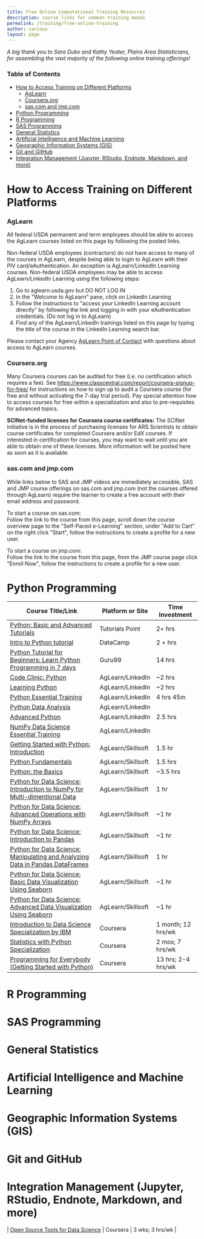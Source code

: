 ```yaml
---
title: Free Online Computational Training Resources
description: course links for common training meeds
permalink: /training/free-online-training
author: various
layout: page
---
```


*A big thank you to Sara Duke and Kathy Yeater, Plains Area Statisticians, for assembling the vast majority of the following online training offerings!*

### Table of Contents
* [How to Access Training on Different Platforms](#how-to-access-training-on-different-platforms)
  * [AgLearn](#aglearn)
  * [Coursera.org](#courseraorg)
  * [sas.com and jmp.com](#sascom-and-jmpcom)
* [Python Programming](#python-programming)
* [R Programming](#r-programming)
* [SAS Programming](#sas-programming)
* [General Statistics](#general-statistics)
* [Artificial Intelligence and Machine Learning](#artificial-intelligence-and-machine-learning)
* [Geographic Information Systems (GIS)](#geographic-information-systems-gis)
* [Git and GitHub](#git-and-github)
* [Integration Management (Jupyter, RStudio, Endnote, Markdown, and more)](#integration-management-jupyter-rstudio-endnote-markdown-and-more)


# How to Access Training on Different Platforms
### AgLearn 

All federal USDA permanent and term employees should be able to access the AgLearn courses listed on this page by following the posted links.

Non-federal USDA employees (contractors) do not have access to many of the courses in AgLearn, despite being able to login to AgLearn with their PIV card/eAuthentication. An exception is AgLearn/LinkedIn Learning courses. Non-federal USDA employees may be able to access AgLearn/LinkedIn Learning using the following steps:
1.  Go to aglearn.usda.gov but DO NOT LOG IN
2.  In the "Welcome to AgLearn" pane, click on LinkedIn Learning
3.  Follow the instructions to "access your LinkedIn Learning account directly" by following the link and logging in with your eAuthentication credentials. (Do not log in to AgLearn)
4.  Find any of the AgLearn/LinkedIn trainings listed on this page by typing the title of the course in the LinkedIn Learning search bar.

Please contact your Agency [AgLearn Point of Contact](https://usda.custhelp.com/app/answers/detail/a_id/1705/) with questions about access to AgLearn courses.

### Coursera.org

Many Coursera courses can be audited for free (i.e. no certification which requires a fee). See https://www.classcentral.com/report/coursera-signup-for-free/ for instructions on how to sign up to audit a Coursera course (for free and without activating the 7-day trial period). Pay special attention how to access courses for free within a specialization and also to pre-requisites for advanced topics.

**SCINet-funded licenses for Coursera course certificates:** The SCINet initiative is in the process of purchasing licenses for ARS Scientists to obtain course certificates for completed Coursera and/or EdX courses. If interested in certification for courses, you may want to wait until you are able to obtain one of these licenses. More information will be posted here as soon as it is available. 
 
### sas.com and jmp.com
While links below to SAS and JMP videos are immediately accessible, SAS and JMP course offerings on sas.com and jmp.com (not the courses offered through AgLearn) require the learner to create a free account with their email address and password.

To start a course on sas.com:  
Follow the link to the course from this page, scroll down the course overview page to the "Self-Paced e-Learning" section, under "Add to Cart" on the right click "Start", follow the instructions to create a profile for a new user.

To start a course on jmp.com:  
Follow the link to the course from this page, from the JMP course page click "Enroll Now", follow the instructions to create a profile for a new user.


# Python Programming

| Course Title/Link | Platform or Site | Time Investment |
|---|---|---|
| [Python: Basic and Advanced Tutorials](https://www.tutorialspoint.com/python/python_variable_types.htm) | Tutorials Point | 2+ hrs |
| [Intro to Python tutorial](https://www.learnpython.org/) | DataCamp | 2 + hrs |
| [Python Tutorial for Beginners: Learn Python Programming in 7 days](https://www.guru99.com/python-tutorials.html) | Guru99 | 14 hrs |
| [Code Clinic: Python](https://aglearn.usda.gov/enrol/index.php?id=31292) | AgLearn/LinkedIn |	~2 hrs |
| [Learning Python](https://aglearn.usda.gov/enrol/index.php?id=46051) | AgLearn/LinkedIn |	~2 hrs |
| [Python Essential Training](https://aglearn.usda.gov/enrol/index.php?id=45430) | AgLearn/LinkedIn |	4 hrs 45m |
| [Python Data Analysis](https://aglearn.usda.gov/enrol/index.php?id=43761) | AgLearn/LinkedIn | | 	  
| [Advanced Python](https://aglearn.usda.gov/enrol/index.php?id=46467) | AgLearn/LinkedIn |	2.5 hrs |
| [NumPy Data Science Essential Training](https://aglearn.usda.gov/enrol/index.php?id=43761) | AgLearn/LinkedIn |  |	  
| [Getting Started with Python: Introduction](https://aglearn.usda.gov/enrol/index.php?id=48854) | AgLearn/Skillsoft |	1.5 hr | 
| [Python Fundamentals](https://aglearn.usda.gov/course/view.php?id=42094) | AgLearn/Skillsoft |	1.5 hrs |
| [Python: the Basics](https://aglearn.usda.gov/course/view.php?id=36287) | AgLearn/Skillsoft |	~3.5 hrs | 
| [Python for Data Science: Introduction to NumPy for Multi-dimentional Data](https://aglearn.usda.gov/course/view.php?id=41666) | AgLearn/Skillsoft |	1 hr |
| [Python for Data Science: Advanced Operations with NumPy Arrays](https://aglearn.usda.gov/course/view.php?id=41667) | AgLearn/Skillsoft |	~1 hr | 
| [Python for Data Science: Introduction to Pandas](https://aglearn.usda.gov/course/view.php?id=41668) | AgLearn/Skillsoft |	~1 hr | 
| [Python for Data Science: Manipulating and Analyzing Data in Pandas DataFrames](https://aglearn.usda.gov/course/view.php?id=41669) | AgLearn/Skillsoft |	1 hr |
| [Python for Data Science: Basic Data Visualization Using Seaborn](https://aglearn.usda.gov/course/view.php?id=41670) | AgLearn/Skillsoft |	~1 hr | 
| [Python for Data Science: Advanced Data Visualization Using Seaborn](https://aglearn.usda.gov/course/view.php?id=41671) | AgLearn/Skillsoft |	~1 hr | 
|	[Introduction to Data Science Specialization by IBM](https://www.coursera.org/specializations/introduction-data-science) | Coursera | 1 month; 12 hrs/wk | 
| [Statistics with Python Specialization](https://www.coursera.org/specializations/statistics-with-python) | Coursera | 2 mos; 7 hrs/wk | 
| [Programming for Everybody (Getting Started with Python)](https://www.coursera.org/learn/python) | Coursera | 13 hrs; 2-4 hrs/wk |


# R Programming
# SAS Programming
# General Statistics
# Artificial Intelligence and Machine Learning
# Geographic Information Systems (GIS)
# Git and GitHub
# Integration Management (Jupyter, RStudio, Endnote, Markdown, and more)
|	[Open Source Tools for Data Science](https://www.coursera.org/learn/open-source-tools-for-data-science) | Coursera | 3 wks; 3 hrs/wk | 


